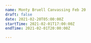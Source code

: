 ```yaml
---
name: Monty Bruell Canvassing Feb 20
draft: false
date: 2021-02-20T05:00:00Z
startTime: 2021-02-01T17:00:00Z
endTime: 2021-02-01T20:00:00Z

---
```

